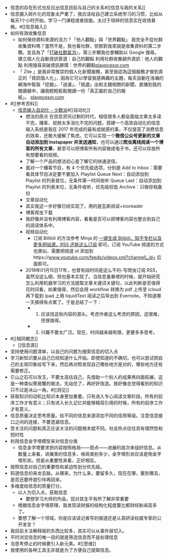 - 信息的存在形式也反应出信息目前与自己的关系#[[信息与我的关系]]
- 信息摄入碎片化的现象太严重了，我应该给自己建立系统学习的习惯，比如从每天1个小时开始，学习一门课程或者技能。太过于琐碎的信息实在收效甚微。#[[信息输入]]
- 如何有效收集信息
    - 如何保持資料來源的活力？「他人觀點」與「世界觀點」 我完全不從社群收集資料嗎？當然不是，我也看社群，但那對我來說是收集資料的第二步驟。並且為了「[打破社群氣泡](http://www.playpcesor.com/2012/07/blog-post.html)」，第三步驟我也會輔助以 Google 搜尋。 建立個人化自動資訊管道：自己的觀點 利用社群收集額外資訊：他人的觀點 利用搜尋突破資訊屏障：世界的觀點[playpcesor.com](http://www.playpcesor.com/2016/05/blog-post.html)
    - 「 Zite 」是我非常推崇的個人化新聞服務，甚至我認為這個服務才做到真正的「資訊個人化」，因為它可以學習我感興趣的主題，每天自動在浩瀚的網海中幫我「挖掘」、「過濾」、「挑選」出和主題相關的新聞，直播到我的閱讀器中，讓我輕輕鬆鬆閱讀一份「真正屬於自己的報紙」。 [playpcesor.com](http://www.playpcesor.com/2013/11/zite.html)
- #[[参考资料]]
    - [信息输入自动化 - 少数派](https://sspai.com/post/42784)#[[自动化]]
        - 想法的原点 在信息资讯过剩的时代，相信很多人都会面临文章太多读不完，播客、视频太多消化不完的问题，搭建一个高效自动化的信息输入系统是我在 2017 年完成的最有成就感的事，不仅提高了消费信息的效率，还极大缓解了焦虑。它可以实现一个**微信公众号更新的文章自动添加到 Instapaper 并发送通知**，也可以通过**爬虫离线阅读一个博客的所有文章**，甚至可以把博客所有内容做成电子书，还可以存放所有想要看的视频。
        - 了解一个产品的想法初心是了解它的快速途径。
        - 面对一个播客节目，有 4 个优先级选项，分别是 Add to Inbox：需要看具体节目决定要不要加入 Playlist Queue Next：自动添加到 Playlist 的列表首位，无条件第一时间收听 Queue Last：自动添加到 Playlist 的列表末位，无条件收听，优先级较低 Archive：只做存档备份
        - 文章自动化
        - 其实我这一步好像已经实现了。用的是瓦斯阅读+inoreader
        - 博客爬虫下载
        - 我好像并没有利用博客内容，看看是否可以把博客内容也整合到自己的阅读体系中。
        - 视频自动化
            - 订阅 Bilibili 的方法参考 Minja 的 [一键生成 Bilibili、知乎专栏以及更多网站源，RSS 还能这么订阅](https://sspai.com/post/42401) 即可。订阅 YouTube 频道的方式也类似，需要把频道 id 添加到https://www.youtube.com/feeds/videos.xml?channel\_id= 后面即可。
        - 2018年01月15日17年，也曾有段时间是这么干的-写爬虫订阅 RSS，虽然没这么细，但也基本实现了。当信息量暴增的时候，就开始研究怎么利用机器学习的方法提取文章关键词关键句，以此判断是否值得花时间看，如果值得，然后会用 workflow 转换为 pdf 上传至 icloud 再下载到 ipad 上用 liquidText 阅读之后导出到 Evernote。不知道哪一天搞得有点累了。于是总结了一下：
            - 1. 应该找这些内容的源头。考虑作者这么考虑的原因，这很难，但很值得。
            - 2. 兴趣不要太广泛。现在，时间越来越有限，更要多多思考。
- #[[相同概念]]
    - [[信息源]]
- 坚持使用问题清单，以自己的问题为搜索信息的切入点
- 学习新知识要从自己已经知道什么开始。即使知道的不确切，也可以尝试把自己的主观印象给写下来，然后再对照发现自己哪些地方是对的，哪些地方还有需要修正。
- 它山之石可以攻玉，不要太高估自己，先借助一个别人的成果再四面拓展，这是一种类似寄居蟹的做法，先站住了，再好好改造。我好像总觉得看到的知识只不过是冰山一角。#[[洞见]]
- 获取知识的动机比知识本身更加重要。只有进入专心阅读文章阶段，所有的前序工作才有意义；只有进入长久记忆并能够精简引用的时候，所有的前序工作才有意义。
- 信息质量决定思考质量。给不同的信息来源添加不同的信用等级。注意信息接口之间的连接，不要遗漏信息。
- 受关注的问题和真正应该关注的问题根本就不同。社会热点往往具有偶然性和短时性
- 利用信息金字塔模型来对信息分类
    - 信息金字塔要求把内容按照格局——观点——进展的层次来组织信息。从数量上来看，进展类的信息多，格局类别多少，金字塔形状应该是倒金字塔形状。但是从重要性来看，正好相反。
- 按照信息对自己的重要性和紧迫性划分优先级。
- 知道信息的来龙去脉。从哪来，为什么来，要留多久，现在在哪，要到哪去，是否还要呼朋引伴再回来。
- 多维度给信息的质量打分。
    - 以人为切入点，获取信息
        - 要想学习大师的作品，现对其生平有所了解非常重要
    - 根据信息金字塔原理，我发现读财报的结构化程度要比都财经新闻高多了。
    - 要想了解一个领域，你是应该读记者写的报道还是认真研读权威专家的公开发言？
- 我目前关注解释层的东西比较多，其实可以从事件层切入。
- 平时浏览信息的唯一目的就是筛选信息而不是处理信息
- 当思考停止的时候要引入新元素。#[[思维]]
- 我使用的各种工具无非就是为了方便自己提取信息。
